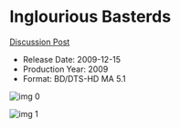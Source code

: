# Inglourious Basterds

[Discussion Post](https://www.avsforum.com/threads/bass-eq-for-filtered-movies.2995212/post-58457274)

* Release Date: 2009-12-15
* Production Year: 2009
* Format: BD/DTS-HD MA 5.1

![img 0](https://i.imgur.com/qas72PA.jpg)

![img 1](https://i.imgur.com/mQnzw3F.png)

